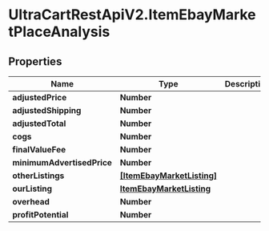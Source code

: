 # UltraCartRestApiV2.ItemEbayMarketPlaceAnalysis

## Properties
Name | Type | Description | Notes
------------ | ------------- | ------------- | -------------
**adjustedPrice** | **Number** |  | [optional] 
**adjustedShipping** | **Number** |  | [optional] 
**adjustedTotal** | **Number** |  | [optional] 
**cogs** | **Number** |  | [optional] 
**finalValueFee** | **Number** |  | [optional] 
**minimumAdvertisedPrice** | **Number** |  | [optional] 
**otherListings** | [**[ItemEbayMarketListing]**](ItemEbayMarketListing.md) |  | [optional] 
**ourListing** | [**ItemEbayMarketListing**](ItemEbayMarketListing.md) |  | [optional] 
**overhead** | **Number** |  | [optional] 
**profitPotential** | **Number** |  | [optional] 


